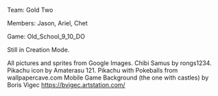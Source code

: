 Team: Gold Two

Members: Jason, Ariel, Chet

Game: Old_School_9_10_DO

Still in Creation Mode.

All pictures and sprites from Google Images.
Chibi Samus by rongs1234.
Pikachu icon by Amaterasu 121.
Pikachu with Pokeballs from wallpapercave.com
Mobile Game Background (the one with castles) by Boris Vigec  https://bvigec.artstation.com/

